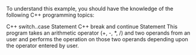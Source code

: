 To understand this example, you should have the knowledge of the following C++ programming topics:

C++ switch..case Statement
C++ break and continue Statement
This program takes an arithmetic operator (+, -, *, /) and two operands from an user and performs the operation on those two operands depending upon the operator entered by user.
